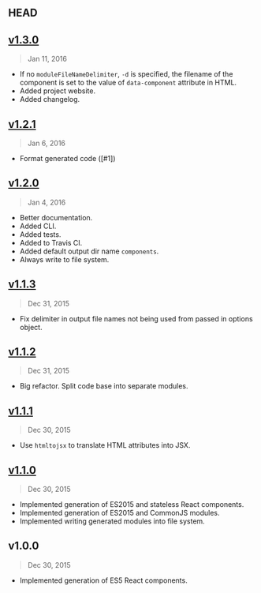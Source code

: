 ## HEAD

## [v1.3.0]
> Jan 11, 2016

- If no `moduleFileNameDelimiter`, `-d` is specified, the filename of the component is set to the value of `data-component` attribute in HTML.
- Added project website.
- Added changelog.

[v1.3.0]: https://github.com/roman01la/html-to-react-components/compare/v1.2.1...v1.3.0

## [v1.2.1]
> Jan 6, 2016

- Format generated code ([#1])

[v1.2.1]: https://github.com/roman01la/html-to-react-components/compare/v1.2.0...v1.2.1

## [v1.2.0]
> Jan 4, 2016

- Better documentation.
- Added CLI.
- Added tests.
- Added to Travis CI.
- Added default output dir name `components`.
- Always write to file system.

[v1.2.0]: https://github.com/roman01la/html-to-react-components/compare/v1.1.3...v1.2.0

## [v1.1.3]
> Dec 31, 2015

- Fix delimiter in output file names not being used from passed in options object.

[v1.1.3]: https://github.com/roman01la/html-to-react-components/compare/v1.1.2...v1.1.3

## [v1.1.2]
> Dec 31, 2015

- Big refactor. Split code base into separate modules.

[v1.1.2]: https://github.com/roman01la/html-to-react-components/compare/v1.1.1...v1.1.2

## [v1.1.1]
> Dec 30, 2015

- Use `htmltojsx` to translate HTML attributes into JSX.

[v1.1.1]: https://github.com/roman01la/html-to-react-components/compare/v1.1.0...v1.1.1

## [v1.1.0]
> Dec 30, 2015

- Implemented generation of ES2015 and stateless React components.
- Implemented generation of ES2015 and CommonJS modules.
- Implemented writing generated modules into file system.

[v1.1.0]: https://github.com/roman01la/html-to-react-components/compare/1.0.0...v1.1.0

## v1.0.0
> Dec 30, 2015

- Implemented generation of ES5 React components.

